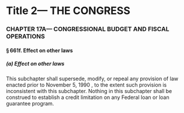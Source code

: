 
# Title 2— THE CONGRESS
### CHAPTER 17A— CONGRESSIONAL BUDGET AND FISCAL OPERATIONS
#### § 661f. Effect on other laws
##### (a) Effect on other laws

This subchapter shall supersede, modify, or repeal any provision of law enacted prior to November 5, 1990 , to the extent such provision is inconsistent with this subchapter. Nothing in this subchapter shall be construed to establish a credit limitation on any Federal loan or loan guarantee program.
